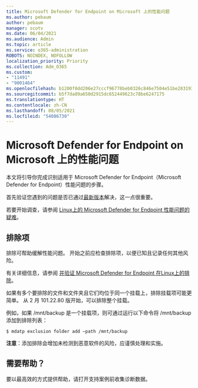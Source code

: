 ```yaml
---
title: Microsoft Defender for Endpoint on Microsoft 上的性能问题
ms.author: pebaum
author: pebaum
manager: scotv
ms.date: 06/04/2021
ms.audience: Admin
ms.topic: article
ms.service: o365-administration
ROBOTS: NOINDEX, NOFOLLOW
localization_priority: Priority
ms.collection: Adm_O365
ms.custom:
- "11491"
- "9001464"
ms.openlocfilehash: b1200f0dd206e27cccf96778beb0326c846e7504e51be283193b2630edfb4509
ms.sourcegitcommit: b5f7da89a650d2915dc652449623c78be6247175
ms.translationtype: HT
ms.contentlocale: zh-CN
ms.lasthandoff: 08/05/2021
ms.locfileid: "54086730"
---
```

# <a name="performance-issues-for-microsoft-defender-for-endpoint-on-linux"></a>Microsoft Defender for Endpoint on Microsoft 上的性能问题

本文将引导你完成识别适用于 Microsoft Defender for Endpoint（Microsoft Defender for Endpoint）性能问题的步骤。

首先验证您遇到的问题是否已通过[最新版本](/microsoft-365/security/defender-endpoint/linux-whatsnew)解决，这一点很重要。 

若要开始调查，请参阅 [Linux上的 Microsoft Defender for Endpoint 性能问题的疑难](/microsoft-365/security/defender-endpoint/linux-support-perf)。

## <a name="exclusions"></a>排除项

排除可帮助缓解性能问题。 开始之前应检查排除项，以便已知且记录任何其他风险。

有关详细信息，请参阅 [并验证 Microsoft Defender for Endpoint 在Linux上的排除](/microsoft-365/security/defender-endpoint/linux-exclusions)。

如果有多个要排除的文件和文件夹且它们均位于同一个挂载上，排除挂载项可能更简单。 从 2 月 101.22.80 版开始，可以排除整个挂载。

例如，如果 /mnt/backup 是一个挂载项，则可通过运行以下命令将 /mnt/backup 添加到排除列表：

`$ mdatp exclusion folder add –path /mnt/backup`

**注意**：添加排除会增加未检测到恶意软件的风险，应谨慎处理和实施。

## <a name="need-help"></a>需要帮助？

要以最高效的方式提供帮助，请打开支持案例前收集诊断数据。
